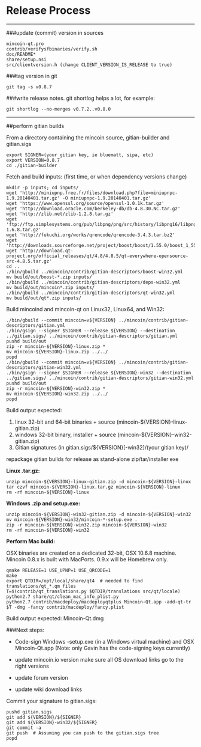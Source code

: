 Release Process
====================

* * *

###update (commit) version in sources


	mincoin-qt.pro
	contrib/verifysfbinaries/verify.sh
	doc/README*
	share/setup.nsi
	src/clientversion.h (change CLIENT_VERSION_IS_RELEASE to true)

###tag version in git

	git tag -s v0.8.7

###write release notes. git shortlog helps a lot, for example:

	git shortlog --no-merges v0.7.2..v0.8.0

* * *

##perform gitian builds

 From a directory containing the mincoin source, gitian-builder and gitian.sigs
  
	export SIGNER=(your gitian key, ie bluematt, sipa, etc)
	export VERSION=0.8.7
	cd ./gitian-builder

 Fetch and build inputs: (first time, or when dependency versions change)

	mkdir -p inputs; cd inputs/
	wget 'http://miniupnp.free.fr/files/download.php?file=miniupnpc-1.9.20140401.tar.gz' -O miniupnpc-1.9.20140401.tar.gz'
	wget 'https://www.openssl.org/source/openssl-1.0.1k.tar.gz'
	wget 'http://download.oracle.com/berkeley-db/db-4.8.30.NC.tar.gz'
	wget 'http://zlib.net/zlib-1.2.8.tar.gz'
	wget 'ftp://ftp.simplesystems.org/pub/libpng/png/src/history/libpng16/libpng-1.6.8.tar.gz'
	wget 'http://fukuchi.org/works/qrencode/qrencode-3.4.3.tar.bz2'
	wget 'http://downloads.sourceforge.net/project/boost/boost/1.55.0/boost_1_55_0.tar.bz2'
	wget 'http://download.qt-project.org/official_releases/qt/4.8/4.8.5/qt-everywhere-opensource-src-4.8.5.tar.gz'
	cd ..
	./bin/gbuild ../mincoin/contrib/gitian-descriptors/boost-win32.yml
	mv build/out/boost-*.zip inputs/
	./bin/gbuild ../mincoin/contrib/gitian-descriptors/deps-win32.yml
	mv build/out/mincoin*.zip inputs/
	./bin/gbuild ../mincoin/contrib/gitian-descriptors/qt-win32.yml
	mv build/out/qt*.zip inputs/

 Build mincoind and mincoin-qt on Linux32, Linux64, and Win32:
  
	./bin/gbuild --commit mincoin=v${VERSION} ../mincoin/contrib/gitian-descriptors/gitian.yml
	./bin/gsign --signer $SIGNER --release ${VERSION} --destination ../gitian.sigs/ ../mincoin/contrib/gitian-descriptors/gitian.yml
	pushd build/out
	zip -r mincoin-${VERSION}-linux.zip *
	mv mincoin-${VERSION}-linux.zip ../../
	popd
	./bin/gbuild --commit mincoin=v${VERSION} ../mincoin/contrib/gitian-descriptors/gitian-win32.yml
	./bin/gsign --signer $SIGNER --release ${VERSION}-win32 --destination ../gitian.sigs/ ../mincoin/contrib/gitian-descriptors/gitian-win32.yml
	pushd build/out
	zip -r mincoin-${VERSION}-win32.zip *
	mv mincoin-${VERSION}-win32.zip ../../
	popd

  Build output expected:

  1. linux 32-bit and 64-bit binaries + source (mincoin-${VERSION}-linux-gitian.zip)
  2. windows 32-bit binary, installer + source (mincoin-${VERSION}-win32-gitian.zip)
  3. Gitian signatures (in gitian.sigs/${VERSION}[-win32]/(your gitian key)/

repackage gitian builds for release as stand-alone zip/tar/installer exe

**Linux .tar.gz:**

	unzip mincoin-${VERSION}-linux-gitian.zip -d mincoin-${VERSION}-linux
	tar czvf mincoin-${VERSION}-linux.tar.gz mincoin-${VERSION}-linux
	rm -rf mincoin-${VERSION}-linux

**Windows .zip and setup.exe:**

	unzip mincoin-${VERSION}-win32-gitian.zip -d mincoin-${VERSION}-win32
	mv mincoin-${VERSION}-win32/mincoin-*-setup.exe .
	zip -r mincoin-${VERSION}-win32.zip mincoin-${VERSION}-win32
	rm -rf mincoin-${VERSION}-win32

**Perform Mac build:**

  OSX binaries are created on a dedicated 32-bit, OSX 10.6.8 machine.
  Mincoin 0.8.x is built with MacPorts.  0.9.x will be Homebrew only.

	qmake RELEASE=1 USE_UPNP=1 USE_QRCODE=1
	make
	export QTDIR=/opt/local/share/qt4  # needed to find translations/qt_*.qm files
	T=$(contrib/qt_translations.py $QTDIR/translations src/qt/locale)
	python2.7 share/qt/clean_mac_info_plist.py
	python2.7 contrib/macdeploy/macdeployqtplus Mincoin-Qt.app -add-qt-tr $T -dmg -fancy contrib/macdeploy/fancy.plist

 Build output expected: Mincoin-Qt.dmg

###Next steps:

* Code-sign Windows -setup.exe (in a Windows virtual machine) and
  OSX Mincoin-Qt.app (Note: only Gavin has the code-signing keys currently)

* update mincoin.io version
  make sure all OS download links go to the right versions

* update forum version

* update wiki download links

Commit your signature to gitian.sigs:

	pushd gitian.sigs
	git add ${VERSION}/${SIGNER}
	git add ${VERSION}-win32/${SIGNER}
	git commit -a
	git push  # Assuming you can push to the gitian.sigs tree
	popd

